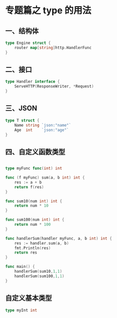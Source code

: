 # 专题篇之 type 的用法

## 一、结构体

```go
type Engine struct {
	router map[string]http.HandlerFunc
}
```

## 二、接口

```go
type Handler interface {
	ServeHTTP(ResponseWriter, *Request)
}
```

## 三、JSON

```go
type T struct {
	Name string `json:"name"`
	Age  int    `json:"age"`
}
```

## 四、自定义函数类型

```go

type myFunc func(int) int

func (f myFunc) sum(a, b int) int {
	res := a + b
	return f(res)
}

func sum10(num int) int {
	return num * 10
}

func sum100(num int) int {
	return num * 100
}

func handlerSum(handler myFunc, a, b int) int {
	res := handler.sum(a, b)
	fmt.Println(res)
	return res
}

func main() {
	handlerSum(sum10,1,1)
	handlerSum(sum100,1,1)
}
```

## 自定义基本类型

```go
type myInt int
```
